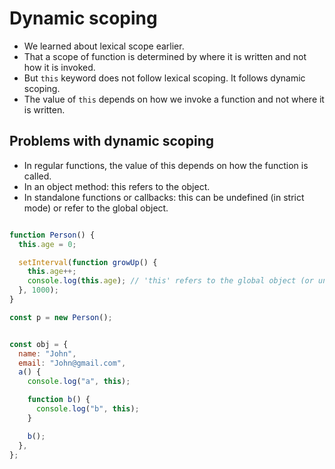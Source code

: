 # Dynamic scoping

- We learned about lexical scope earlier.
- That a scope of function is determined by where it is written and not how it is invoked.
- But `this` keyword does not follow lexical scoping. It follows dynamic scoping.
- The value of `this` depends on how we invoke a function and not where it is written.

## Problems with dynamic scoping

- In regular functions, the value of this depends on how the function is called.
- In an object method: this refers to the object.
- In standalone functions or callbacks: this can be undefined (in strict mode) or refer to the global object.

``` javascript

function Person() {
  this.age = 0;

  setInterval(function growUp() {
    this.age++;
    console.log(this.age); // 'this' refers to the global object (or undefined in strict mode)
  }, 1000);
}

const p = new Person();

```

``` javascript

const obj = {
  name: "John",
  email: "John@gmail.com",
  a() {
    console.log("a", this);

    function b() {
      console.log("b", this);
    }

    b();
  },
};

```

